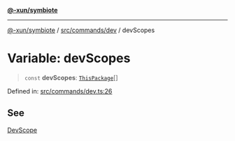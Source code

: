 [**@-xun/symbiote**](../../../../README.md)

***

[@-xun/symbiote](../../../../README.md) / [src/commands/dev](../README.md) / devScopes

# Variable: devScopes

> `const` **devScopes**: [`ThisPackage`](../../../configure/enumerations/ThisPackageGlobalScope.md#thispackage)[]

Defined in: [src/commands/dev.ts:26](https://github.com/Xunnamius/symbiote/blob/d58f752a47908197bf2e7050b119b5cca3d1f350/src/commands/dev.ts#L26)

## See

[DevScope](../../../configure/enumerations/ThisPackageGlobalScope.md)
